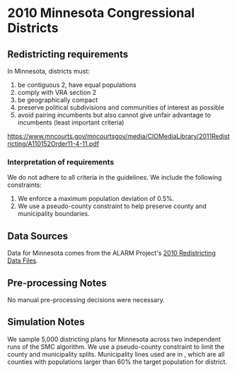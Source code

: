 # 2010 Minnesota Congressional Districts

## Redistricting requirements
In Minnesota, districts must:

1. be contiguous
2, have equal populations
3. comply with VRA section 2
4. be geographically compact
5. preserve political subdivisions and communities of interest as possible 
6. avoid pairing incumbents but also cannot give unfair advantage to incumbents (least important criteria)

https://www.mncourts.gov/mncourtsgov/media/CIOMediaLibrary/2011Redistricting/A110152Order11-4-11.pdf

### Interpretation of requirements
We do not adhere to all criteria in the guidelines. We include the following constraints:

1. We enforce a maximum population deviation of 0.5%. 
2. We use a pseudo-county constraint to help preserve county and municipality boundaries.

## Data Sources
Data for Minnesota comes from the ALARM Project's [2010 Redistricting Data Files](https://alarm-redist.github.io/posts/2021-08-10-census-2020/).

## Pre-processing Notes
No manual pre-processing decisions were necessary.

## Simulation Notes
We sample 5,000 districting plans  for Minnesota across two independent runs of the SMC algorithm.  We use a pseudo-county constraint to limit the county and municipality splits. Municipality lines used are in , which are all counties with populations larger than 60% the target population for district.
